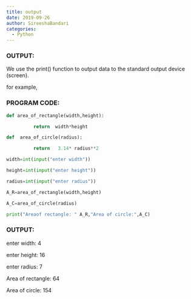 ```yaml
---
title: output
date: 2019-09-26
author: SireeshaBandari
categories:
  - Python
---
```




### OUTPUT:

We use the print() function to output data to the standard output device (screen).

for example,

### PROGRAM CODE:
```python
def area_of_rectangle(width,height):

          return  width*height

def  area_of_circle(radius):

          return   3.14* radius**2

width=int(input("enter width"))

height=int(input("enter height"))

radius=int(input("enter radius"))

A_R=area_of_rectangle(width,height)

A_C=area_of_circle(radius)

print("Areaof rectangle: " A_R,"Area of circle:",A_C)
```
### OUTPUT:

enter width: 4

enter height: 16

enter radius: 7

Area of rectangle: 64

Area of circle: 154

